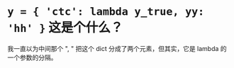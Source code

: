 # `y = { 'ctc': lambda y_true, yy: 'hh' }` 这是个什么？

我一直以为中间那个 ", " 把这个 dict 分成了两个元素，但其实，它是 lambda 的一个参数的分隔。
